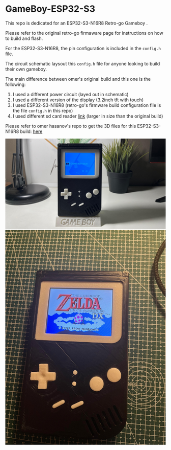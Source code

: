 # GameBoy-ESP32-S3
This repo is dedicated for an ESP32-S3-N16R8 Retro-go Gameboy .

Please refer to the original retro-go firmaware page for instructions on how to build and flash.

For the ESP32-S3-N16R8, the pin configuration is included in the `config.h` file.

The circuit schematic laysout this `config.h` file for anyone looking to build their own gameboy. 

The main difference between omer's original build and this one is the following: 
1. I used a different power circuit (layed out in schematic)
2. I used a different version of the display (3.2inch tft with touch)
3. I used ESP32-S3-N16R8 (retro-go's firmware build configuration file is the file `config.h` in this repo)
4. I used different sd card reader [link](https://www.amazon.com/WWZMDiB-Adater-Module-Support-Arduino/dp/B0B779R5TZ/ref=sr_1_2_sspa?dib=eyJ2IjoiMSJ9.aWM2MrxhONxxTLmTiowiAHwM0X7iGeoSREJd208zw7UC8DUginJgBKC5TyIZixGVTPJUJ4pcLgj7fnIu_xYBE_WFBMoYucF0oeL4RxpROWm77Ort5kAATJJF1iM-Schq9-8k8JJckAuF7UM5F3-k1iowLy2QN698mc8rvpAT-Ww1JFZxBFs5vSf5Ip4EN9T_Oe-axW9pudgF79QtUBiZCksTT3VMFJ4KzniitSRPb6I.1r8obVmMQSyu-CGYcS3nsJRE28QRxYTuz-OAtTGmhnc&dib_tag=se&keywords=sd+card+reader+module&qid=1751212247&sr=8-2-spons&sp_csd=d2lkZ2V0TmFtZT1zcF9hdGY&psc=1) (larger in size than the original build)

Please refer to omer hasanov's repo to get the 3D files for this ESP32-S3-N16R8 build: [here](https://github.com/ohasanov-hbrw/ESP32-Gameboy)

![Gameboy Image](GB2.jpeg)
![Gameboy Image](GB1.jpeg)

